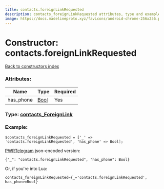 ```yaml
---
title: contacts.foreignLinkRequested
description: contacts_foreignLinkRequested attributes, type and example
image: https://docs.madelineproto.xyz/favicons/android-chrome-256x256.png
---
```

# Constructor: contacts.foreignLinkRequested  
[Back to constructors index](index.md)



### Attributes:

| Name     |    Type       | Required |
|----------|---------------|----------|
|has\_phone|[Bool](../types/Bool.md) | Yes|



### Type: [contacts\_ForeignLink](../types/contacts_ForeignLink.md)


### Example:

```
$contacts_foreignLinkRequested = ['_' => 'contacts.foreignLinkRequested', 'has_phone' => Bool];
```  

[PWRTelegram](https://pwrtelegram.xyz) json-encoded version:

```
{"_": "contacts.foreignLinkRequested", "has_phone": Bool}
```


Or, if you're into Lua:  


```
contacts_foreignLinkRequested={_='contacts.foreignLinkRequested', has_phone=Bool}

```


